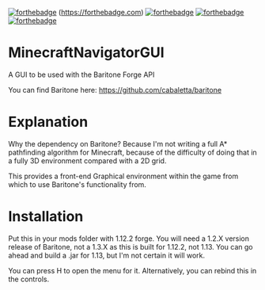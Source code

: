 [![forthebadge](https://forthebadge.com/images/badges/built-with-resentment.svg)](https://forthebadge.com) (https://forthebadge.com) [![forthebadge](https://forthebadge.com/images/badges/fuck-it-ship-it.svg)](https://forthebadge.com) [![forthebadge](https://forthebadge.com/images/badges/made-with-java.svg)](https://forthebadge.com) [![forthebadge](https://forthebadge.com/images/badges/powered-by-jeffs-keyboard.svg)](https://forthebadge.com)
# MinecraftNavigatorGUI
A GUI to be used with the Baritone Forge API

You can find Baritone here: https://github.com/cabaletta/baritone

# Explanation
Why the dependency on Baritone? Because I'm not writing a full A* pathfinding algorithm for Minecraft, because of the difficulty of doing that in a fully 3D environment compared with a 2D grid.

This provides a front-end Graphical environment within the game from which to use Baritone's functionality from.

# Installation

Put this in your mods folder with 1.12.2 forge. You will need a 1.2.X version release of Baritone, not a 1.3.X as this is built for 1.12.2, not 1.13. You can go ahead and build a .jar for 1.13, but I'm not certain it will work.

You can press H to open the menu for it. Alternatively, you can rebind this in the controls.
